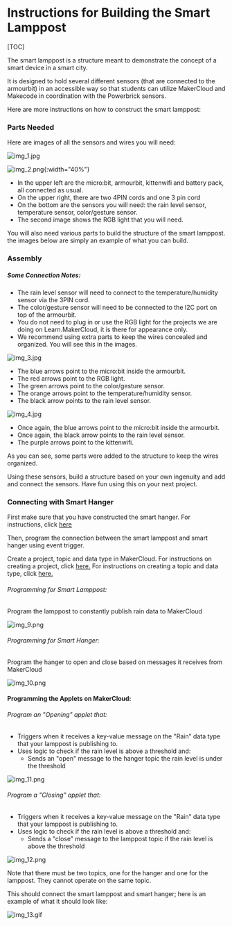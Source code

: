 # Instructions for Building the Smart Lamppost

[TOC]

The smart lamppost is a structure meant to demonstrate the concept of a smart device in a smart city.

It is designed to hold several different sensors (that are connected to the armourbit) in an accessible way so that students can utilize MakerCloud and Makecode in coordination with the Powerbrick sensors.

Here are more instructions on how to construct the smart lamppost:

### Parts Needed
Here are images of all the sensors and wires you will need:

![img_1.jpg](img/img_1.jpg)

![img_2.png](img/img_2.png){:width="40%"}


- In the upper left are the micro:bit, armourbit, kittenwifi and battery pack, all connected as usual.
- On the upper right, there are two 4PIN cords and one 3 pin cord
- On the bottom are the sensors you will need: the rain level sensor, temperature sensor, color/gesture sensor.
- The second image shows the RGB light that you will need.

You will also need various parts to build the structure of the smart lamppost. the images below are simply an example of what you can build.

### Assembly

##### Some Connection Notes:
- The rain level sensor will need to connect to the temperature/humidity sensor via the 3PIN cord.
- The color/gesture sensor will need to be connected to the I2C port on top of the armourbit.
- You do not need to plug in or use the RGB light for the projects we are doing on Learn.MakerCloud, it is there for appearance only.
- We recommend using extra parts to keep the wires concealed and organized. You will see this in the images.

![img_3.jpg](img/img_3.jpg)

- The blue arrows point to the micro:bit inside the armourbit.
- The red arrows point to the RGB light.
- The green arrows point to the color/gesture sensor.
- The orange arrows point to the temperature/humidity sensor.
- The black arrow points to the rain level sensor.

![img_4.jpg](img/img_4.jpg)

- Once again, the blue arrows point to the micro:bit inside the armourbit.
- Once again, the black arrow points to the rain level sensor.
- The purple arrows point to the kittenwifi.

As you can see, some parts were added to the structure to keep the wires organized.

Using these sensors, build a structure based on your own ingenuity and add and connect the sensors. Have fun using this on your next project.



### Connecting with Smart Hanger

First make sure that you have constructed the smart hanger. For instructions, click [here](ch12_smart_city/hanger/smart_hanger.md)

Then, program the connection between the smart lamppost and smart hanger using event trigger.

Create a project, topic and data type in MakerCloud. For instructions on creating a project, click [here.](ch1_project/project.md) For instructions on creating a topic and data type, click [here.](ch3_topic/topic.md)

###### Programming for Smart Lamppost:
Program the lamppost to constantly publish rain data to MakerCloud

![img_9.png](img/img_9.png)

###### Programming for Smart Hanger:
Program the hanger to open and close based on messages it receives from MakerCloud

![img_10.png](img/img_10.png)

#### Programming the Applets on MakerCloud:

###### Program an "Opening" applet that:

- Triggers when it receives a key-value message on the "Rain" data type that your lamppost is publishing to.
- Uses logic to check if the rain level is above a threshold and:
    - Sends an "open" message to the hanger topic the rain level is under the threshold

![img_11.png](img/img_11.png)

###### Program a "Closing" applet that:

- Triggers when it receives a key-value message on the "Rain" data type that your lamppost is publishing to.
- Uses logic to check if the rain level is above a threshold and:
    - Sends a "close" message to the lamppost topic if the rain level is above the threshold

![img_12.png](img/img_12.png)

Note that there must be two topics, one for the hanger and one for the lamppost. They cannot operate on the same topic.

This should connect the smart lamppost and smart hanger; here is an example of what it should look like:

![img_13.gif](img/img_13.gif)


